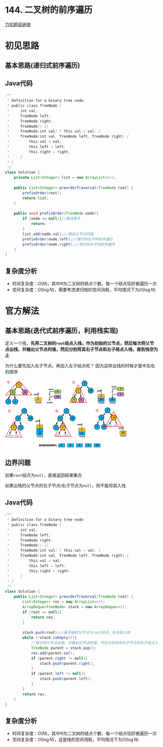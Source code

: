 # 144. 二叉树的前序遍历

[力扣题目链接](https://leetcode-cn.com/problems/binary-tree-preorder-traversal/)


# 初见思路

## 基本思路(递归式前序遍历)

## Java代码
```java
/**
 * Definition for a binary tree node.
 * public class TreeNode {
 *     int val;
 *     TreeNode left;
 *     TreeNode right;
 *     TreeNode() {}
 *     TreeNode(int val) { this.val = val; }
 *     TreeNode(int val, TreeNode left, TreeNode right) {
 *         this.val = val;
 *         this.left = left;
 *         this.right = right;
 *     }
 * }
 */
class Solution {
    private List<Integer> list = new ArrayList<>();

    public List<Integer> preorderTraversal(TreeNode root) {
        prefixOrder(root);
        return list;
    }

    public void prefixOrder(TreeNode node){
        if (node == null){//基线条件
            return;
        }
        list.add(node.val);//输出父节点的值
        prefixOrder(node.left);//递归向左子树前序遍历
        prefixOrder(node.right);//递归向右子树前序遍历
    }
}
```

## 复杂度分析
- 时间复杂度：$O(N)$，其中$N$为二叉树的结点个数，每一个结点恰好被遍历一次
- 空间复杂度：$O(\log N)$，需要考虑递归栈的空间消耗，平均情况下为$O(\log N)$

# 官方解法

## 基本思路(迭代式前序遍历，利用栈实现)

定义一个栈，<strong>先将二叉树的`root`结点入栈，作为初始的父节点，然后每次将父节点出栈，并输出父节点的值，然后分别将其右子节点和左子结点入栈，直到栈空为止</strong>

为什么要先加入右子节点，再加入左子结点呢？ 因为这样出栈的时候才是中左右的顺序

<img src="../Pictures/144. 二叉树的前序遍历.png" width="80%"/>

## 边界问题
如果`root`结点为`null`，直接返回结果集合

如果出栈的父节点的左子节点/右子节点为`null`，则不能将其入栈

## Java代码
```java
/**
 * Definition for a binary tree node.
 * public class TreeNode {
 *     int val;
 *     TreeNode left;
 *     TreeNode right;
 *     TreeNode() {}
 *     TreeNode(int val) { this.val = val; }
 *     TreeNode(int val, TreeNode left, TreeNode right) {
 *         this.val = val;
 *         this.left = left;
 *         this.right = right;
 *     }
 * }
 */
class Solution {
    public List<Integer> preorderTraversal(TreeNode root) {
        List<Integer> res = new ArrayList<>();
        ArrayDeque<TreeNode> stack = new ArrayDeque<>();
        if (root == null){
            return res;
        }

        stack.push(root);//最开始的父节点为root结点，先将其入栈
        while (!stack.isEmpty()){
            //每次将父节点出栈，并输出父节点的值，然后分别将其右子节点和左子结点入栈
            TreeNode parent = stack.pop();
            res.add(parent.val);
            if (parent.right != null){
                stack.push(parent.right);
            }
            if (parent.left != null){
                stack.push(parent.left);
            }
        }
        return res;
    }
}
```

## 复杂度分析
- 时间复杂度：$O(N)$，其中$N$为二叉树的结点个数，每一个结点恰好被遍历一次
- 空间复杂度：$O(\log N)$，这是栈的空间消耗，平均情况下为$O(\log N)$